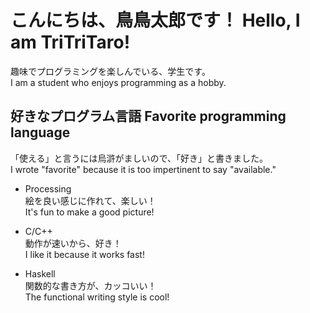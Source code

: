# こんにちは、鳥鳥太郎です！ Hello, I am TriTriTaro!

趣味でプログラミングを楽しんでいる、学生です。  
I am a student who enjoys programming as a hobby.

## 好きなプログラム言語 Favorite programming language

「使える」と言うには烏滸がましいので、「好き」と書きました。  
I wrote "favorite" because it is too impertinent to say "available."

- Processing  
絵を良い感じに作れて、楽しい！  
It's fun to make a good picture!
- C/C++  
動作が速いから、好き！  
I like it because it works fast!

- Haskell  
関数的な書き方が、カッコいい！  
The functional writing style is cool!
